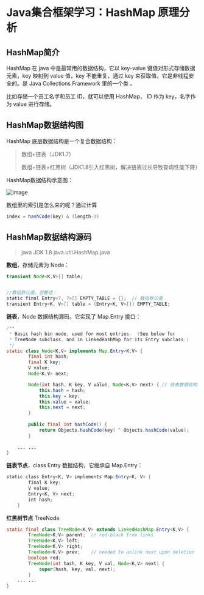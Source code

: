 # Java集合框架学习：HashMap 原理分析

## HashMap简介

HashMap 在 java 中是最常用的数据结构，它以 key-value 键值对形式存储数据元素，key 映射到 value 值，key 不能重复，通过 key 来获取值。它是非线程安全的。是 Java Collections Framework 里的一个类 。

比如存储一个员工名字和员工 ID，就可以使用 HashMap， ID 作为 key，名字作为 value 进行存储。

## HashMap数据结构图

HashMap 底层数据结构是一个复合数据结构：
>数组+链表（JDK1.7）
>
>数组+链表+红黑树（JDK1.8引入红黑树，解决链表过长导致查询性能下降）

HashMap数据结构示意图：

![image](https://github.com/user-attachments/assets/3ab7d3fb-04e0-4051-9b70-09ce1fef4496)

数组里的索引是怎么来的呢？通过计算
```java
index = hashCode(key) & (length-1)
```

## HashMap数据结构源码

>java JDK 1.8 
>java.util.HashMap.java

**数组**，存储元素为 Node：
```Java
transient Node<K,V>[] table;


//数组默认值，空数组：
static final Entry<?, ?>[] EMPTY_TABLE = {};  // 数组默认值
transient Entry<K, V>[] table = (Entry<K, V>[]) EMPTY_TABLE;

```

**链表**，Node 数据结构源码，它实现了 Map.Entry 接口：
```Java
/**
 * Basic hash bin node, used for most entries.  (See below for
 * TreeNode subclass, and in LinkedHashMap for its Entry subclass.)
 */
static class Node<K,V> implements Map.Entry<K,V> {
        final int hash;
        final K key;
        V value;
        Node<K,V> next;

        Node(int hash, K key, V value, Node<K,V> next) { // 链表数据结构
            this.hash = hash;
            this.key = key;
            this.value = value;
            this.next = next;
        }
        
        public final int hashCode() {
            return Objects.hashCode(key) ^ Objects.hashCode(value);
        }
        
    ... ...
}
```

**链表节点**，class Entry 数据结构，它继承自 Map.Entry：
```Java
static class Entry<K, V> implements Map.Entry<K, V> {  
        final K key;  
        V value;  
        Entry<K, V> next;  
        int hash;  
    }
```

**红黑树节点** TreeNode
```Java
static final class TreeNode<K,V> extends LinkedHashMap.Entry<K,V> {
        TreeNode<K,V> parent;  // red-black tree links
        TreeNode<K,V> left;
        TreeNode<K,V> right;
        TreeNode<K,V> prev;    // needed to unlink next upon deletion
        boolean red;
        TreeNode(int hash, K key, V val, Node<K,V> next) {
            super(hash, key, val, next);
        }
    ... ...
}
```
